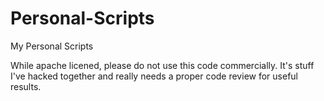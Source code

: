 # Personal-Scripts
My Personal Scripts

While apache licened, please do not use this code commercially. It's stuff I've hacked together and really needs a proper code review for useful results.
